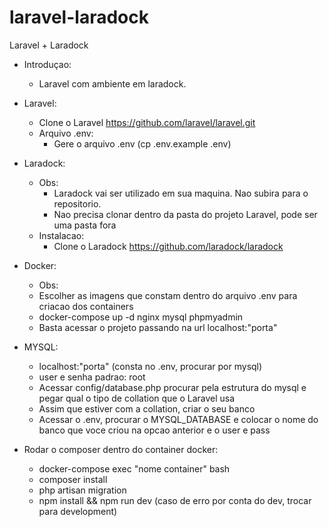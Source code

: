 # laravel-laradock
Laravel + Laradock

- Introduçao:
   - Laravel com ambiente em laradock.

- Laravel:
   - Clone o Laravel https://github.com/laravel/laravel.git
   - Arquivo .env:
      - Gere o arquivo .env (cp .env.example .env)

- Laradock:
  - Obs: 
       - Laradock vai ser utilizado em sua maquina. Nao subira para o repositorio.
       - Nao precisa clonar dentro da pasta do projeto Laravel, pode ser uma pasta fora
  - Instalacao:
       - Clone o Laradock https://github.com/laradock/laradock
  
- Docker:
   - Obs: 
   - Escolher as imagens que constam dentro do arquivo .env para criacao dos containers
   - docker-compose up -d nginx mysql phpmyadmin
   - Basta acessar o projeto passando na url localhost:"porta"

- MYSQL:
   - localhost:"porta" (consta no .env, procurar por mysql)
   - user e senha padrao: root
   - Acessar config/database.php procurar pela estrutura do mysql e pegar qual o tipo de collation que o Laravel usa
   - Assim que estiver com a collation, criar o seu banco
   - Acessar o .env, procurar o MYSQL_DATABASE e colocar o nome do banco que voce criou na opcao anterior e o user e pass

- Rodar o composer dentro do container docker:
   - docker-compose exec "nome container" bash
   - composer install 
   - php artisan migration
   - npm install && npm run dev (caso de erro por conta do dev, trocar para development)
      
       
       
       
       

